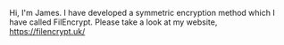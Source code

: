 Hi, I'm James. I have developed a symmetric encryption method which I have called FilEncrypt.
Please take a look at my website, https://filencrypt.uk/

<!---
J4TPlays/J4TPlays is a ✨ special ✨ repository because its `README.md` (this file) appears on your GitHub profile.
You can click the Preview link to take a look at your changes.
--->
